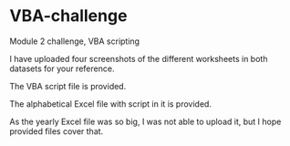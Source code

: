 # VBA-challenge
Module 2 challenge, VBA scripting


I have uploaded four screenshots of the different worksheets in both datasets for your reference.

The VBA script file is provided.

The alphabetical Excel file with script in it is provided.

As the yearly Excel file was so big, I was not able to upload it, but I hope provided files cover that.
